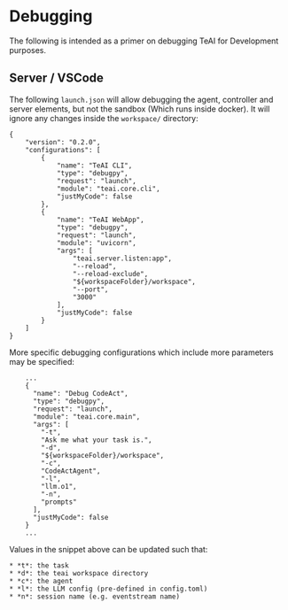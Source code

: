 # Debugging

The following is intended as a primer on debugging TeAI for Development purposes.

## Server / VSCode

The following `launch.json` will allow debugging the agent, controller and server elements, but not the sandbox (Which runs inside docker). It will ignore any changes inside the `workspace/` directory:

```
{
    "version": "0.2.0",
    "configurations": [
        {
            "name": "TeAI CLI",
            "type": "debugpy",
            "request": "launch",
            "module": "teai.core.cli",
            "justMyCode": false
        },
        {
            "name": "TeAI WebApp",
            "type": "debugpy",
            "request": "launch",
            "module": "uvicorn",
            "args": [
                "teai.server.listen:app",
                "--reload",
                "--reload-exclude",
                "${workspaceFolder}/workspace",
                "--port",
                "3000"
            ],
            "justMyCode": false
        }
    ]
}
```

More specific debugging configurations which include more parameters may be specified:

```
    ...
    {
      "name": "Debug CodeAct",
      "type": "debugpy",
      "request": "launch",
      "module": "teai.core.main",
      "args": [
        "-t",
        "Ask me what your task is.",
        "-d",
        "${workspaceFolder}/workspace",
        "-c",
        "CodeActAgent",
        "-l",
        "llm.o1",
        "-n",
        "prompts"
      ],
      "justMyCode": false
    }
    ...
```

Values in the snippet above can be updated such that:

    * *t*: the task
    * *d*: the teai workspace directory
    * *c*: the agent
    * *l*: the LLM config (pre-defined in config.toml)
    * *n*: session name (e.g. eventstream name)
